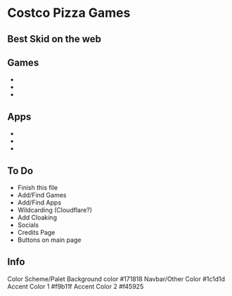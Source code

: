 # Costco Pizza Games
## Best Skid on the web

## Games
- 
- 
- 


## Apps
-
-
-

## To Do
- Finish this file
- Add/Find Games
- Add/Find Apps
- Wildcarding (Cloudflare?)
- Add Cloaking
- Socials
- Credits Page
- Buttons on main page

## Info
Color Scheme/Palet
Background color #171818
Navbar/Other Color #1c1d1d
Accent Color 1 #f9b11f
Accent Color 2 #f45925




